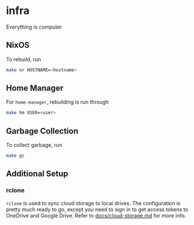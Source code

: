 # infra
Everything is computer

## NixOS

To rebuild, run

```bash
make nr HOSTNAME=<hostname>
```

## Home Manager

For `home-manager`, rebuilding is run through

```bash
make hm USER=<user>
```

## Garbage Collection

To collect garbage, run

```bash
make gc
```

## Additional Setup

### rclone

`rclone` is used to sync cloud storage to local drives. The configuration is pretty much ready to go, except you need to sign in to get access tokens to OneDrive and Google Drive.
Refer to [docs/cloud-storage.md](./docs/cloud-storage.md) for more info.
